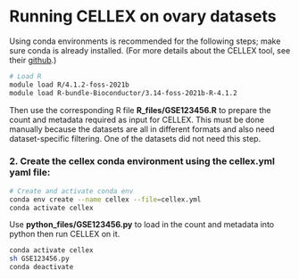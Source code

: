 # Running CELLEX on ovary datasets
Using conda environments is recommended for the following steps; make sure conda is already installed.
(For more details about the CELLEX tool, see their [github](https://github.com/perslab/CELLEX).)

``` bash
# Load R
module load R/4.1.2-foss-2021b
module load R-bundle-Bioconductor/3.14-foss-2021b-R-4.1.2
```

Then use the corresponding R file **R_files/GSE123456.R** to prepare the count and metadata required as input for CELLEX. 
This must be done manually because the datasets are all in different formats and also need dataset-specific filtering. One of the datasets did not need this step.

### 2. Create the cellex conda environment using the **cellex.yml** yaml file:
``` bash
# Create and activate conda env
conda env create --name cellex --file=cellex.yml
conda activate cellex
```

Use **python_files/GSE123456.py** to load in the count and metadata into python then run CELLEX on it.

``` bash
conda activate cellex
sh GSE123456.py
conda deactivate
```
